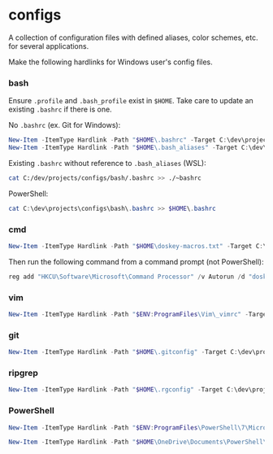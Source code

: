 # configs
A collection of configuration files with defined aliases, color schemes, etc. for several applications.

Make the following hardlinks for Windows user's config files.

### bash
Ensure `.profile` and `.bash_profile` exist in `$HOME`.  Take care to update an existing `.bashrc` if
there is one.

No `.bashrc` (ex. Git for Windows):
```powershell
New-Item -ItemType Hardlink -Path "$HOME\.bashrc" -Target C:\dev\projects\configs\bash\.bashrc
New-Item -ItemType Hardlink -Path "$HOME\.bash_aliases" -Target C:\dev\projects\configs\bash\.bash_aliases
```
Existing `.bashrc` without reference to `.bash_aliases` (WSL):
```sh
cat C:/dev/projects/configs/bash/.bashrc >> ./~bashrc
```
PowerShell:
```powershell
cat C:\dev\projects\configs\bash\.bashrc >> $HOME\.bashrc
```

### cmd
```powershell
New-Item -ItemType Hardlink -Path "$HOME\doskey-macros.txt" -Target C:\dev\projects\configs\cmd\doskey-macros.txt
```
Then run the following command from a command prompt (not PowerShell):
```powershell
reg add "HKCU\Software\Microsoft\Command Processor" /v Autorun /d "doskey /macrofile=\"%HOME%\doskey-macros.txt\"" /f
```

### vim
```powershell
New-Item -ItemType Hardlink -Path "$ENV:ProgramFiles\Vim\_vimrc" -Target C:\dev\projects\configs\vim\_vimrc
```

### git
```powershell
New-Item -ItemType Hardlink -Path "$HOME\.gitconfig" -Target C:\dev\projects\configs\git\.gitconfig
```

### ripgrep
```powershell
New-Item -ItemType Hardlink -Path "$HOME\.rgconfig" -Target C:\dev\projects\configs\ripgrep\.rgconfig
```

### PowerShell
```powershell
New-Item -ItemType Hardlink -Path "$ENV:ProgramFiles\PowerShell\7\Microsoft.PowerShell_profile.ps1" -Target C:\dev\projects\configs\powershell\Microsoft.PowerShell_profile.ps1

New-Item -ItemType Hardlink -Path "$HOME\OneDrive\Documents\PowerShell\Microsoft.VSCode_profile.ps1" -Target C:\dev\projects\configs\powershell\Microsoft.VSCode_profile.ps1
```